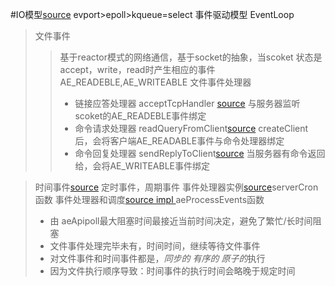 #IO模型[source][1]
evport>epoll>kqueue=select
事件驱动模型
EventLoop

>文件事件
>>基于reactor模式的网络通信，基于socket的抽象，当scoket 状态是accept，write，read时产生相应的事件 AE_READEBLE,AE_WRITEABLE
>文件事件处理器
>> - 链接应答处理器 acceptTcpHandler [source][2] 与服务器监听scoket的AE_READEBLE事件绑定
>> - 命令请求处理器 readQueryFromClient[source][3] createClient后，会将客户端AE_READABLE事件与命令处理器绑定
>> - 命令回复处理器 sendReplyToClient[source][4] 当服务器有命令返回给，会将AE_WRITEABLE事件绑定

>时间事件[source][1]
>定时事件，周期事件
>事件处理器实例[source][5]serverCron函数
事件处理器和调度[source impl ][6] aeProcessEvents函数
> - 由 aeApipoll最大阻塞时间最接近当前时间决定，避免了繁忙/长时间阻塞
> - 文件事件处理完毕未有，时间时间，继续等待文件事件
> - 对文件事件和时间事件都是，*同步的 有序的 原子的*执行
> - 因为文件执行顺序导致：时间事件的执行时间会略晚于规定时间 

[1]: https://github.com/antirez/redis/blob/unstable/src/ae.c
[2]: https://github.com/antirez/redis/blob/unstable/src/networking.c#L944
[3]: https://github.com/antirez/redis/blob/unstable/src/networking.c#L1858
[4]: https://github.com/antirez/redis/blob/unstable/src/networking.c#L1358
[5]: https://github.com/antirez/redis/blob/unstable/src/server.c#l845
[6]: https://github.com/antirez/redis/blob/unstable/src/ae.c#L375